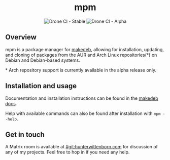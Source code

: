 <h1 align="center">mpm</h1>
<div align="center">
<img alt="Drone CI - Stable" src="https://img.shields.io/drone/build/hwittenborn/mpm/stable?label=stable&server=https%3A%2F%2Fdrone.hunterwittenborn.com">
<img alt="Drone CI - Alpha" src="https://img.shields.io/drone/build/hwittenborn/mpm/alpha?label=alpha&server=https%3A%2F%2Fdrone.hunterwittenborn.com">
</div>

## Overview ##
mpm is a package manager for [makedeb](https://github.com/hwittenborn/makedeb), allowing for installation, updating, and cloning of packages from the AUR and Arch Linux repositories(*) on Debian and Debian-based systems.

\* Arch repository support is currently available in the alpha release only.

## Installation and usage
Documentation and installation instructions can be found in the [makedeb docs](https://docs.hunterwittenborn.com/makedeb).

Help with available commands can also be found after installation with `mpm --help`.

## Get in touch ##
A Matrix room is available at [#git:hunterwittenborn.com](https://matrix.to/#/#git:hunterwittenborn.com) for discussion of any of my projects. Feel free to hop in if you need any help.
